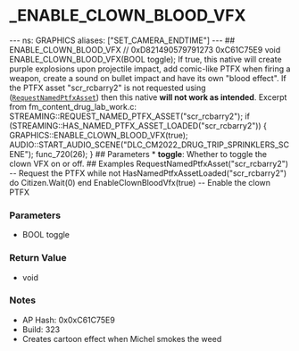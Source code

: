 # _ENABLE_CLOWN_BLOOD_VFX

--- ns: GRAPHICS aliases: ["SET_CAMERA_ENDTIME"] --- ## ENABLE_CLOWN_BLOOD_VFX  // 0xD821490579791273 0xC61C75E9 void ENABLE_CLOWN_BLOOD_VFX(BOOL toggle);  If true, this native will create purple explosions upon projectile impact, add comic-like PTFX when firing a weapon, create a sound on bullet impact and have its own "blood effect".  If the PTFX asset "scr_rcbarry2" is not requested using ([`RequestNamedPtfxAsset`](#_0xD821490579791273)) then this native **will not work as intended**.   Excerpt from fm_content_drug_lab_work.c: STREAMING::REQUEST_NAMED_PTFX_ASSET("scr_rcbarry2"); if (STREAMING::HAS_NAMED_PTFX_ASSET_LOADED("scr_rcbarry2")) { GRAPHICS::ENABLE_CLOWN_BLOOD_VFX(true); AUDIO::START_AUDIO_SCENE("DLC_CM2022_DRUG_TRIP_SPRINKLERS_SCENE"); func_720(26); }  ## Parameters * **toggle**: Whether to toggle the clown VFX on or off.  ## Examples RequestNamedPtfxAsset("scr_rcbarry2") -- Request the PTFX while not HasNamedPtfxAssetLoaded("scr_rcbarry2") do Citizen.Wait(0) end EnableClownBloodVfx(true) -- Enable the clown PTFX

### Parameters
* BOOL toggle

### Return Value
* void

### Notes
* AP Hash: 0x0xC61C75E9
* Build: 323
* Creates cartoon effect when Michel smokes the weed

